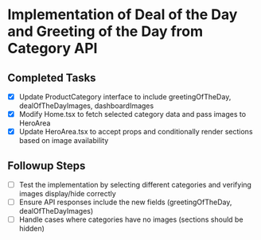 # Implementation of Deal of the Day and Greeting of the Day from Category API

## Completed Tasks
- [x] Update ProductCategory interface to include greetingOfTheDay, dealOfTheDayImages, dashboardImages
- [x] Modify Home.tsx to fetch selected category data and pass images to HeroArea
- [x] Update HeroArea.tsx to accept props and conditionally render sections based on image availability

## Followup Steps
- [ ] Test the implementation by selecting different categories and verifying images display/hide correctly
- [ ] Ensure API responses include the new fields (greetingOfTheDay, dealOfTheDayImages)
- [ ] Handle cases where categories have no images (sections should be hidden)
